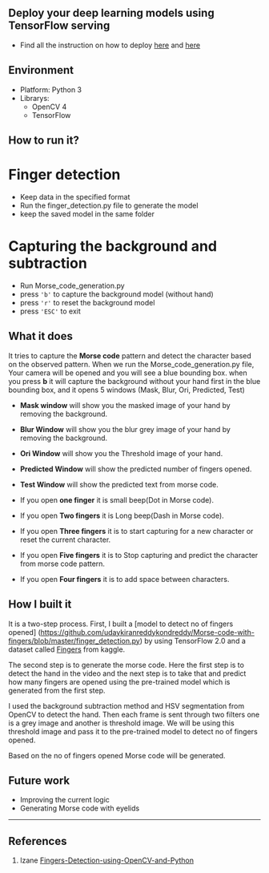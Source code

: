 ## Deploy your deep learning models using TensorFlow serving 
- Find all the instruction on how to deploy [here](https://www.tensorflow.org/tfx/serving/docker) and [here]()

## Environment
- Platform: Python 3
- Librarys: 
	- OpenCV 4
	- TensorFlow

## How to run it?
# Finger detection 
- Keep data in the specified format 
- Run the finger_detection.py file to generate the model
- keep the saved model in the same folder
# Capturing the background and subtraction 
- Run Morse_code_generation.py
- press `'b'` to capture the background model (without hand)
- press `'r'` to reset the background model
- press `'ESC'` to exit

## What it does
It tries to capture the **Morse code** pattern and detect the character based on the observed pattern. When we run the Morse_code_generation.py file, Your camera will be opened and you will see a blue bounding box. when you press **b** it will capture the background without your hand first in the blue bounding box,  and it opens 5 windows (Mask, Blur, Ori, Predicted, Test) 
- **Mask window** will show you the masked image of your hand by removing the background.
- **Blur Window** will show you the blur grey image of your hand by removing the background.
- **Ori Window** will show you the Threshold image of your hand.
- **Predicted Window** will show the predicted number of fingers opened.
- **Test Window** will show the predicted text from morse code. 
 
- If you open **one finger** it is small beep(Dot in Morse code).
- If you open **Two fingers** it is Long beep(Dash in Morse code).
- If you open **Three fingers** it is to start capturing for a new character or reset the current character.
- If you open **Five fingers** it is to Stop capturing and predict the character from morse code pattern.
- If you open **Four fingers** it is to add space between characters.

## How I built it
It is a two-step process. First, I built a [model to detect no of fingers opened] (https://github.com/udaykiranreddykondreddy/Morse-code-with-fingers/blob/master/finger_detection.py) by using TensorFlow 2.0 and a dataset called [Fingers](https://www.kaggle.com/koryakinp/fingers) from kaggle.

The second step is to generate the morse code. Here the first step is to detect the hand in the video and the next step is to take that and predict how many fingers are opened using the pre-trained model which is generated from the first step. 

I used the background subtraction method and HSV segmentation from OpenCV to detect the hand. Then each frame is sent through two filters one is a grey image and another is threshold image. We will be using this threshold image and pass it to the pre-trained model to detect no of fingers opened. 

Based on the no of fingers opened Morse code will be generated.

## Future work
- Improving the current logic
- Generating Morse code with eyelids
----------------------
## References

1. lzane [Fingers-Detection-using-OpenCV-and-Python](https://github.com/lzane/Fingers-Detection-using-OpenCV-and-Python)


